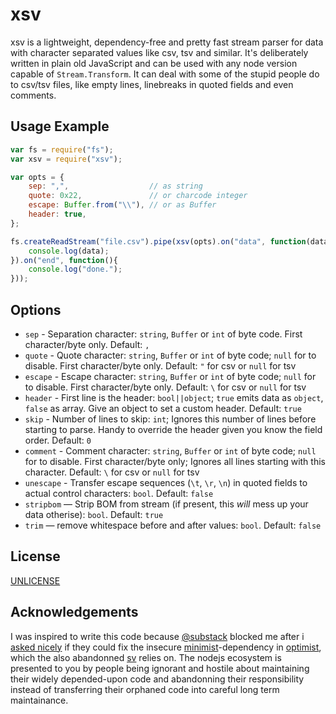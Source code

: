 # xsv

xsv is a lightweight, dependency-free and pretty fast stream parser for data with character separated values like csv, tsv and similar. 
It's deliberately written in plain old JavaScript and can be used with any node version capable of `Stream.Transform`.
It can deal with some of the stupid people do to csv/tsv files, like empty lines, linebreaks in quoted fields and even comments.

## Usage Example

```javascript
var fs = require("fs");
var xsv = require("xsv");

var opts = {
	sep: ",",                  // as string
	quote: 0x22,               // or charcode integer
	escape: Buffer.from("\\"), // or as Buffer
	header: true,
};

fs.createReadStream("file.csv").pipe(xsv(opts).on("data", function(data){
	console.log(data);
}).on("end", function(){
	console.log("done.");
}));
```

## Options

* `sep` - Separation character: `string`, `Buffer` or `int` of byte code. First character/byte only. Default: `,`
* `quote` - Quote character: `string`, `Buffer` or `int` of byte code; `null` for to disable. First character/byte only. Default: `"` for csv or `null` for tsv
* `escape` - Escape character: `string`, `Buffer` or `int` of byte code; `null` for to disable. First character/byte only. Default: `\` for csv or `null` for tsv
* `header` - First line is the header: `bool||object`; `true` emits data as `object`, `false` as array. Give an object to set a custom header. Default: `true`
* `skip` - Number of lines to skip: `int`; Ignores this number of lines before starting to parse. Handy to override the header given you know the field order. Default: `0`
* `comment` - Comment character: `string`, `Buffer` or `int` of byte code; `null` for to disable. First character/byte only; Ignores all lines starting with this character. Default: `\` for csv or `null` for tsv
* `unescape` - Transfer escape sequences (`\t`, `\r`, `\n`) in quoted fields to actual control characters: `bool`. Default: `false`
* `stripbom` — Strip BOM from stream (if present, this *will* mess up your data otherise): `bool`. Default: `true`
* `trim` — remove whitespace before and after values: `bool`. Default: `false`

## License

[UNLICENSE](UNLICENSE)

## Acknowledgements

I was inspired to write this code because [@substack](https://npmjs.com/~substack) blocked me after i [asked nicely](https://github.com/substack/node-optimist/issues/152#issuecomment-604662463) if they could fix the insecure [minimist](https://www.npmjs.com/package/minimist)-dependency in [optimist](https://www.npmjs.com/package/optimist), which the also abandonned [sv](https://www.npmjs.com/package/sv) relies on. The nodejs ecosystem is presented to you by people being ignorant and hostile about maintaining their widely depended-upon code and abandonning their responsibility instead of transferring their orphaned code into careful long term maintainance.
